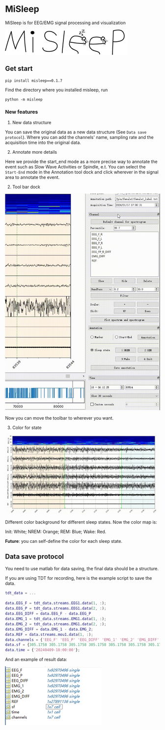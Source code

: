 # MiSleep
MiSleep is for EEG/EMG signal processing and visualization

![logo](resources/entire_logo.png)

## Get start
```shell
pip install misleep==0.1.7
```

Find the directory where you installed misleep, run
```shell
python -m misleep
```

### New features
1. New data structure

You can save the original data as a new data structure (See `Data save protocol`).
Where you can add the channels' name, sampling rate and the acquisition time into 
the original data.

2. Annotate more details

Here we provide the start_end mode as a more precise way to annotate the event such
as Slow Wave Activities or Spindle, e.t. You can select the `Start-End` mode in
the Annotation tool dock and click wherever in the signal area to annotate the 
event.

2. Tool bar dock

![dock](resources/dockoperation.gif)

Now you can move the toolbar to wherever you want.

3. Color for state

![statecolor](resources/statecolor.gif)

Different color background for different sleep states. Now the color map is:

Init: White; NREM: Orange; REM: Blue; Wake: Red.

**Future**: you can self-define the color for each sleep state.



## Data save protocol
You need to use matlab for data saving, the final data should be a structure.


If you are using TDT for recording, here is the example script to save the data.
```matlab
tdt_data = ...

data.EEG_F = tdt_data.streams.EEG1.data(1, :);
data.EEG_P = tdt_data.streams.EEG1.data(2, :);
data.EEG_DIFF = data.EEG_F - data.EEG_P
data.EMG_1 = tdt_data.streams.EMG1.data(1, :);
data.EMG_2 = tdt_data.streams.EMG1.data(2, :);
data.EMG_DIFF = data.EMG_1 - data.EMG_2;
data.REF = data.streams.mou1.data(1, :);
data.channels = {'EEG_F' 'EEG_P' 'EEG_DIFF' 'EMG_1' 'EMG_2' 'EMG_DIFF' 'REF'};
data.sf = {305.1758 305.1758 305.1758 305.1758 305.1758 305.1758 305.1758};
data.time = {'20240409-18:00:00'};  
```
And an example of result data:

![Alt text](resources/matdata.png)
